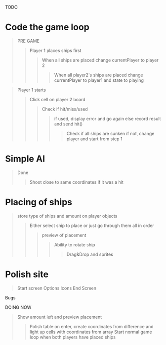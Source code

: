 TODO

# Code the game loop
> PRE GAME
>> Player 1 places ships first
>>> When all ships are placed change currentPlayer to player 2
>>>> When all player2's ships are placed change currentPlayer to player1 and state to playing

> Player 1 starts
>> Click cell on player 2 board
>>> Check if hit/miss/used
>>>> if used, display error and go again else record result and send hit()
>>>>> Check if all ships are sunken if not, change player and start from step 1
# Simple AI
> Done
>> Shoot close to same coordinates if it was a hit
# Placing of ships
> store type of ships and amount on player objects
>> Either select ship to place or just go through them all in order
>>> preview of placement
>>>> Ability to rotate ship
>>>>> Drag&Drop and sprites
# Polish site
> Start screen
> Options
> Icons
> End Screen

Bugs


DOING NOW
> Show amount left and preview placement
>> Polish table
>> on enter, create coordinates from difference and light up cells with coordinates from array
> Start normal game loop when both players have placed ships